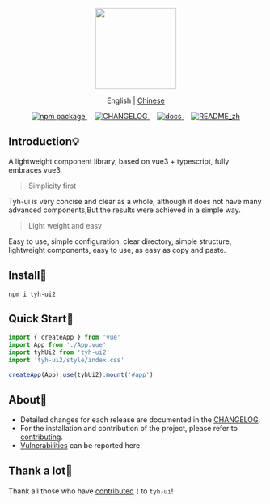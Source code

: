 <p align="center">
  <img height="160px" src="https://tianyuhao.cn/images/tyh-ui/tyh-ui-logo.svg">
</p>

<p align="center">
   English | <a href="https://github.com/Tyh2001/tyh-ui/blob/master/README_zh.md">Chinese</a> 
</p>

<p align="center">
  <a href="https://www.npmjs.com/package/tyh-ui2">
    <img src="https://badgen.net/npm/v/tyh-ui2" alt="npm package">
  </a>
  <a style="margin-left:15px;" href="https://github.com/Tyh2001/tyh-ui/blob/master/CHANGELOG.md">
    <img src="https://img.shields.io/badge/tyh--ui-CHANGELOG-orange" alt="CHANGELOG">
  </a>
  <a style="margin-left:15px;" href="https://tianyuhao.cn/v3">
    <img src="https://img.shields.io/badge/tyh--ui-docs-red" alt="docs">
  </a>
  <a style="margin-left:15px;" href="https://github.com/Tyh2001/tyh-ui/blob/master/README_zh.md">
    <img src="https://img.shields.io/badge/tyh--ui-README__zh-yellowgreen" alt="README_zh">
  </a>
</p>

## Introduction:bulb:

A lightweight component library, based on vue3 + typescript, fully embraces vue3.

> Simplicity first

Tyh-ui is very concise and clear as a whole, although it does not have many advanced components,But the results were achieved in a simple way.

> Light weight and easy

Easy to use, simple configuration, clear directory, simple structure, lightweight components, easy to use, as easy as copy and paste.

## Install:wrench:

```shell
npm i tyh-ui2
```

## Quick Start:key:

```js
import { createApp } from 'vue'
import App from './App.vue'
import tyhUi2 from 'tyh-ui2'
import 'tyh-ui2/style/index.css'

createApp(App).use(tyhUi2).mount('#app')
```

## About:page_facing_up:

- Detailed changes for each release are documented in the [CHANGELOG](https://github.com/Tyh2001/tyh-ui/blob/master/CHANGELOG.md).
- For the installation and contribution of the project, please refer to [contributing](https://github.com/Tyh2001/tyh-ui/blob/master/contributing.md).
- [Vulnerabilities](https://github.com/Tyh2001/tyh-ui/blob/master/SECURITY.md) can be reported here.

## Thank a lot:sparkling_heart:

Thank all those who have [contributed](https://github.com/Tyh2001/tyh-ui/graphs/contributors)！to `tyh-ui`!
